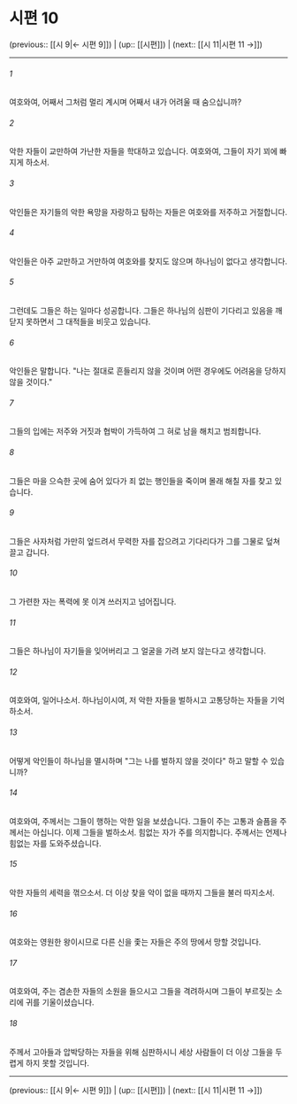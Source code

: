 # 시편 10

(previous:: [[시 9|← 시편 9]]) | (up:: [[시편]]) | (next:: [[시 11|시편 11 →]])

***




###### 1 

여호와여, 어째서 그처럼 멀리 계시며 어째서 내가 어려울 때 숨으십니까? 



###### 2 

악한 자들이 교만하여 가난한 자들을 학대하고 있습니다. 여호와여, 그들이 자기 꾀에 빠지게 하소서. 



###### 3 

악인들은 자기들의 악한 욕망을 자랑하고 탐하는 자들은 여호와를 저주하고 거절합니다. 



###### 4 

악인들은 아주 교만하고 거만하여 여호와를 찾지도 않으며 하나님이 없다고 생각합니다. 



###### 5 

그런데도 그들은 하는 일마다 성공합니다. 그들은 하나님의 심판이 기다리고 있음을 깨닫지 못하면서 그 대적들을 비웃고 있습니다. 



###### 6 

악인들은 말합니다. "나는 절대로 흔들리지 않을 것이며 어떤 경우에도 어려움을 당하지 않을 것이다." 



###### 7 

그들의 입에는 저주와 거짓과 협박이 가득하여 그 혀로 남을 해치고 범죄합니다. 



###### 8 

그들은 마을 으슥한 곳에 숨어 있다가 죄 없는 행인들을 죽이며 몰래 해칠 자를 찾고 있습니다. 



###### 9 

그들은 사자처럼 가만히 엎드려서 무력한 자를 잡으려고 기다리다가 그를 그물로 덮쳐 끌고 갑니다. 



###### 10 

그 가련한 자는 폭력에 못 이겨 쓰러지고 넘어집니다. 



###### 11 

그들은 하나님이 자기들을 잊어버리고 그 얼굴을 가려 보지 않는다고 생각합니다. 



###### 12 

여호와여, 일어나소서. 하나님이시여, 저 악한 자들을 벌하시고 고통당하는 자들을 기억하소서. 



###### 13 

어떻게 악인들이 하나님을 멸시하며 "그는 나를 벌하지 않을 것이다" 하고 말할 수 있습니까? 



###### 14 

여호와여, 주께서는 그들이 행하는 악한 일을 보셨습니다. 그들이 주는 고통과 슬픔을 주께서는 아십니다. 이제 그들을 벌하소서. 힘없는 자가 주를 의지합니다. 주께서는 언제나 힘없는 자를 도와주셨습니다. 



###### 15 

악한 자들의 세력을 꺾으소서. 더 이상 찾을 악이 없을 때까지 그들을 불러 따지소서. 



###### 16 

여호와는 영원한 왕이시므로 다른 신을 좇는 자들은 주의 땅에서 망할 것입니다. 



###### 17 

여호와여, 주는 겸손한 자들의 소원을 들으시고 그들을 격려하시며 그들이 부르짖는 소리에 귀를 기울이셨습니다. 



###### 18 

주께서 고아들과 압박당하는 자들을 위해 심판하시니 세상 사람들이 더 이상 그들을 두렵게 하지 못할 것입니다.

***

(previous:: [[시 9|← 시편 9]]) | (up:: [[시편]]) | (next:: [[시 11|시편 11 →]])

